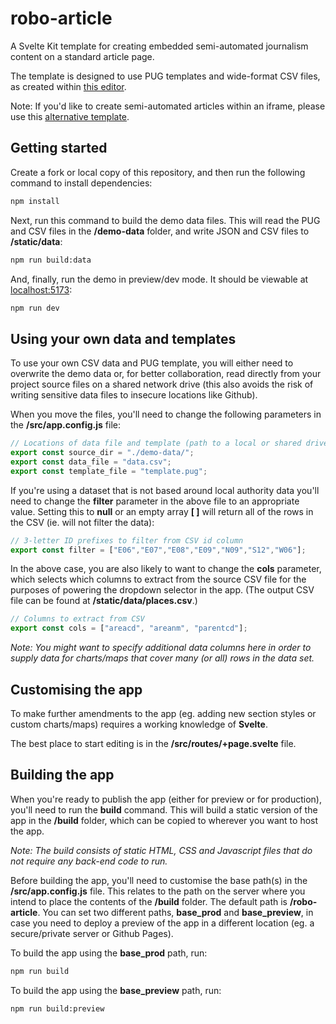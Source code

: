 # robo-article

A Svelte Kit template for creating embedded semi-automated journalism content on a standard article page.

The template is designed to use PUG templates and wide-format CSV files, as created within [this editor](https://github.com/ONSvisual/robo-editor).

Note: If you'd like to create semi-automated articles within an iframe, please use this [alternative template](https://github.com/ONSvisual/robo-embed).

## Getting started

Create a fork or local copy of this repository, and then run the following command to install dependencies:

```bash
npm install
```

Next, run this command to build the demo data files. This will read the PUG and CSV files in the **/demo-data** folder, and write JSON and CSV files to **/static/data**:

```bash
npm run build:data
```

And, finally, run the demo in preview/dev mode. It should be viewable at [localhost:5173](http://localhost:5173):

```bash
npm run dev
```

## Using your own data and templates

To use your own CSV data and PUG template, you will either need to overwrite the demo data or, for better collaboration, read directly from your project source files on a shared network drive (this also avoids the risk of writing sensitive data files to insecure locations like Github).

When you move the files, you'll need to change the following parameters in the **/src/app.config.js** file:

```javascript
// Locations of data file and template (path to a local or shared drive)
export const source_dir = "./demo-data/";
export const data_file = "data.csv";
export const template_file = "template.pug";
```

If you're using a dataset that is not based around local authority data you'll need to change the **filter** parameter in the above file to an appropriate value. Setting this to **null** or an empty array **[ ]** will return all of the rows in the CSV (ie. will not filter the data):

```javascript
// 3-letter ID prefixes to filter from CSV id column
export const filter = ["E06","E07","E08","E09","N09","S12","W06"];
```

In the above case, you are also likely to want to change the **cols** parameter, which selects which columns to extract from the source CSV file for the purposes of powering the dropdown selector in the app. (The output CSV file can be found at **/static/data/places.csv**.)

```javascript
// Columns to extract from CSV
export const cols = ["areacd", "areanm", "parentcd"];
```

*Note: You might want to specify additional data columns here in order to supply data for charts/maps that cover many (or all) rows in the data set.*

## Customising the app

To make further amendments to the app (eg. adding new section styles or custom charts/maps) requires a working knowledge of **Svelte**.

The best place to start editing is in the **/src/routes/+page.svelte** file.

## Building the app

When you're ready to publish the app (either for preview or for production), you'll need to run the **build** command. This will build a static version of the app in the **/build** folder, which can be copied to wherever you want to host the app.

*Note: The build consists of static HTML, CSS and Javascript files that do not require any back-end code to run.*

Before building the app, you'll need to customise the base path(s) in the **/src/app.config.js** file. This relates to the path on the server where you intend to place the contents of the **/build** folder. The default path is **/robo-article**. You can set two different paths, **base_prod** and **base_preview**, in case you need to deploy a preview of the app in a different location (eg. a secure/private server or Github Pages).

To build the app using the **base_prod** path, run:

```bash
npm run build
```

To build the app using the **base_preview** path, run:

```bash
npm run build:preview
```
